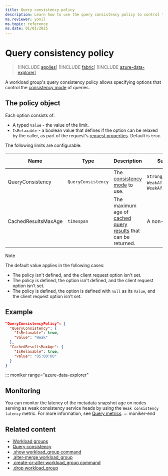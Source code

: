 ```yaml
---
title: Query consistency policy
description: Learn how to use the query consistency policy to control the consistency mode of queries.
ms.reviewer: yonil
ms.topic: reference
ms.date: 01/01/2025
---
```

# Query consistency policy

> [!INCLUDE [applies](../includes/applies-to-version/applies.md)] [!INCLUDE [fabric](../includes/applies-to-version/fabric.md)] [!INCLUDE [azure-data-explorer](../includes/applies-to-version/azure-data-explorer.md)]

A workload group's query consistency policy allows specifying options that control the [consistency mode](../concepts/query-consistency.md) of queries.

## The policy object

Each option consists of:

* A typed `Value` - the value of the limit.
* `IsRelaxable` - a boolean value that defines if the option can be relaxed by the caller, as part of the request's [request properties](../api/rest/request-properties.md). Default is `true`.

The following limits are configurable:

| Name | Type | Description | Supported values | Default value | Matching client request property |
|--|--|--|--|--|--|
| QueryConsistency | `QueryConsistency` | The [consistency mode](../concepts/query-consistency.md) to use. | `Strong`, `Weak`, or `WeakAffinitizedByQuery`, `WeakAffinitizedByDatabase` | `Strong` | `queryconsistency` |
| CachedResultsMaxAge | `timespan` | The maximum age of [cached query results](../query/query-results-cache.md) that can be returned. | A non-negative `timespan` | `null` | `query_results_cache_max_age` |

> [!NOTE]
> The default value applies in the following cases:
>
> * The policy isn't defined, and the client request option isn't set.
> * The policy is defined, the option isn't defined, and the client request option isn't set.
> * The policy is defined, the option is defined with `null` as its `Value`, and the client request option isn't set.

## Example

```json
"QueryConsistencyPolicy": {
  "QueryConsistency": {
    "IsRelaxable": true,
    "Value": "Weak"
  },
  "CachedResultsMaxAge": {
    "IsRelaxable": true,
    "Value": "05:00:00"
  }
}
```

::: moniker range="azure-data-explorer"
## Monitoring

You can monitor the latency of the metadata snapshot age on nodes serving as weak consistency service heads by using the `Weak consistency latency` metric. For more information, see [Query metrics](/azure/data-explorer/using-metrics#query-metrics).
::: moniker-end

## Related content

* [Workload groups](workload-groups.md)
* [Query consistency](../concepts/query-consistency.md)
* [.show workload_group command](show-workload-group-command.md)
* [.alter-merge workload_group](alter-merge-workload-group-command.md)
* [.create-or-alter workload_group command](create-or-alter-workload-group-command.md)
* [.drop workload_group](drop-workload-group-command.md)

